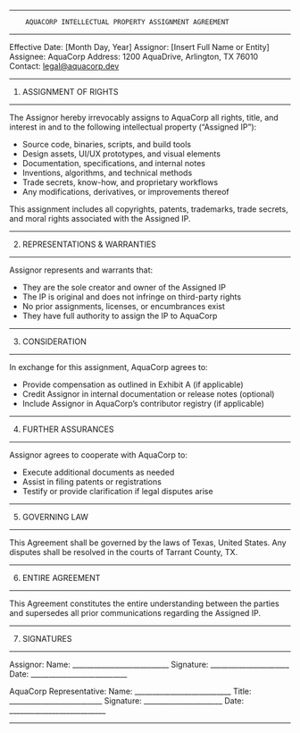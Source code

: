 --------------------------------------------------
        AQUACORP INTELLECTUAL PROPERTY ASSIGNMENT AGREEMENT
--------------------------------------------------

Effective Date: [Month Day, Year]
Assignor: [Insert Full Name or Entity]
Assignee: AquaCorp
Address: 1200 AquaDrive, Arlington, TX 76010
Contact: legal@aquacorp.dev

--------------------------------------------------
1. ASSIGNMENT OF RIGHTS
--------------------------------------------------
The Assignor hereby irrevocably assigns to AquaCorp all rights, title, and interest in and to the following intellectual property (“Assigned IP”):

- Source code, binaries, scripts, and build tools
- Design assets, UI/UX prototypes, and visual elements
- Documentation, specifications, and internal notes
- Inventions, algorithms, and technical methods
- Trade secrets, know-how, and proprietary workflows
- Any modifications, derivatives, or improvements thereof

This assignment includes all copyrights, patents, trademarks, trade secrets, and moral rights associated with the Assigned IP.

--------------------------------------------------
2. REPRESENTATIONS & WARRANTIES
--------------------------------------------------
Assignor represents and warrants that:
- They are the sole creator and owner of the Assigned IP
- The IP is original and does not infringe on third-party rights
- No prior assignments, licenses, or encumbrances exist
- They have full authority to assign the IP to AquaCorp

--------------------------------------------------
3. CONSIDERATION
--------------------------------------------------
In exchange for this assignment, AquaCorp agrees to:
- Provide compensation as outlined in Exhibit A (if applicable)
- Credit Assignor in internal documentation or release notes (optional)
- Include Assignor in AquaCorp’s contributor registry (if applicable)

--------------------------------------------------
4. FURTHER ASSURANCES
--------------------------------------------------
Assignor agrees to cooperate with AquaCorp to:
- Execute additional documents as needed
- Assist in filing patents or registrations
- Testify or provide clarification if legal disputes arise

--------------------------------------------------
5. GOVERNING LAW
--------------------------------------------------
This Agreement shall be governed by the laws of Texas, United States. Any disputes shall be resolved in the courts of Tarrant County, TX.

--------------------------------------------------
6. ENTIRE AGREEMENT
--------------------------------------------------
This Agreement constitutes the entire understanding between the parties and supersedes all prior communications regarding the Assigned IP.

--------------------------------------------------
7. SIGNATURES
--------------------------------------------------

Assignor:
Name: ___________________________
Signature: ______________________
Date: ___________________________

AquaCorp Representative:
Name: ___________________________
Title: __________________________
Signature: ______________________
Date: ___________________________

--------------------------------------------------
